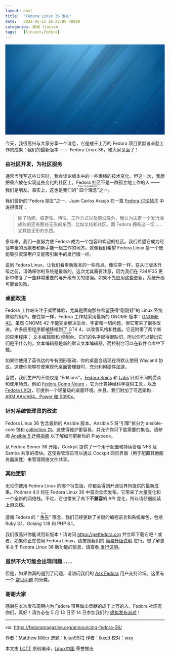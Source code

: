 ```yaml
---
layout: post
title:	"Fedora Linux 36 发布"
date:	2022-05-11 16:22:00 +0800 
categories:	新闻 linuxcn 
tags:	[linuxcn,Fedora]
---
```



![](/Asserts/Images/album/202205/11/162224g07rzfbbniwbrgbn.jpg)


今天，我很高兴与大家分享一个消息，它是成千上万的 Fedora 项目贡献者辛勤工作的成果：我们的最新版本 —— Fedora Linux 36，和大家见面了！


### 由社区开发，为社区服务


通常当我写这些公告时，我会谈论版本中的一些很棒的技术变化。但这一次，我想把重点放在实现这些变化的社区上。Fedora 社区不是一群孤立地工作的人 —— 我们是朋友。事实上，这也是我们的“<ruby> 四个理念 <rt>  Four Foundations </rt></ruby>”之一。


我们最新的“Fedora 朋友”之一，Juan Carlos Araujo 在一篇 [Fedora 讨论帖子](https://discussion.fedoraproject.org/t/the-end-of-my-distro-hopping-days/38445) 中说得很好：



> 
> 除了功能、稳定性、特性、工作方式以及前沿性外，我认为决定一个发行版成败的还有那些无形的东西，比如文档和社区。而 Fedora 拥有这一切……尤其是无形的东西。
> 
> 
> 


多年来，我们一直努力使 Fedora 成为一个包容和欢迎的社区。我们希望它成为经验丰富的贡献者和新手能一起工作的地方。就像我们希望 Fedora Linux 是一个既能吸引资深用户又能吸引新手的发行版一样。


说到 Fedora Linux，让我们看看新版本的一些亮点。像往常一样，在从旧版本升级之前，请确保你的系统是最新的。这次尤其需要注意，因为我们在 F34/F35 更新中修复了一些非常重要的与升级有关的错误。如果不先应用这些更新，系统升级可能会失败。


### 桌面改进


Fedora 工作站专注于桌面体验，尤其是面向那些希望获得“刚刚好”的 Linux 系统体验的用户。像往常一样，Fedora 工作站采用最新的 GNOME 版本：[GNOME 42](https://release.gnome.org/42/)。虽然 GNOME 42 不能完全解决生命、宇宙和一切问题，但它带来了很多改进。许多应用程序都被移植到了 GTK 4，以改善风格和性能。它还附带了两个新的应用程序：<ruby> 文本编辑器 <rt>  Text Editor </rt></ruby>和<ruby> 控制台 <rt>  Console </rt></ruby>。它们的名字起得很贴切，所以你可以猜出它们是干什么的。文本编辑器是新的默认文本编辑器，而控制台可以在软件仓库中下载。


如果你使用了英伟达的专有图形驱动，你的桌面会话现在将默认使用 Wayland 协议。这使你能够在使用现代桌面管理器时，充分利用硬件加速。


当然，我们生产的不仅仅是 “Editions”。[Fedora Spins](https://spins.fedoraproject.org/) 和 [Labs](https://labs.fedoraproject.org/) 针对不同的受众和使用场景。例如 [Fedora Comp Neuro](https://labs.fedoraproject.org/en/comp-neuro/) ，它为计算神经科学提供工具，以及 [Fedora LXQt](https://spins.fedoraproject.org/en/lxqt/)，它提供一个轻量级的桌面环境。并且，我们附加了可选架构：[ARM AArch64、Power 和 S390x](https://alt.fedoraproject.org/alt/)。


### 针对系统管理员的改进


Fedora Linux 36 包含最新的 Ansible 版本。Ansible 5 将“引擎”拆分为 ansible-core 包和 [collection 包](https://koji.fedoraproject.org/koji/search?match=glob&type=package&terms=ansible-collection*)。这使得维护更容易，并允许你只下载需要的集合。请参阅 [Ansible 5 迁移指南](https://docs.ansible.com/ansible/devel/porting_guides/porting_guide_5.html) 以了解如何更新你的 Playbook。


从 Fedora Server 36 开始，Cockpit 提供了一个用于配置和持续管理 NFS 及 Samba 共享的模块。这使得管理员可以通过 Cockpit 网页界面（用于配置其他服务器属性）来管理网络文件共享。


### 其他更新


无论你使用 Fedora Linux 的哪个衍生版，你都会得到开源世界所提供的最新成果。Podman 4.0 将在 Fedora Linux 36 中首次全面发布。它带来了大量变化和一个全新的网络栈。不过，它也带来了向下**不兼容**的 API 变化，所以请仔细阅读 [上游文档](https://podman.io/releases/2022/02/22/podman-release-v4.0.0.html)。


遵循 Fedora 的 “<ruby> <a href="https://docs.fedoraproject.org/en-US/project/#_first">  争先 </a> <rt>  First </rt></ruby>” 理念，我们已经更新了关键的编程语言和系统库包，包括 Ruby 3.1、Golang 1.18 和 PHP 8.1。


我们很高兴你能试用新版本！请访问 <https://getfedora.org> 并立即下载它吧！或者，如果你正在使用 Fedora Linux，请按照我们的 [简易升级说明](https://docs.fedoraproject.org/en-US/quick-docs/upgrading/) 进行。想了解更多关于 Fedora Linux 36 新功能的信息，请查看 [发行说明](https://docs.fedoraproject.org/en-US/fedora/f36/release-notes/)。


### 虽然不大可能会出现问题……


但是，如果你真的遇到了问题，请访问我们的 [Ask Fedora](https://ask.fedoraproject.org/) 用户支持论坛。这里有一个 [常见问题](https://ask.fedoraproject.org/tags/c/common-issues/141/f36) 的分类。


### 谢谢大家


感谢在本次发布周期内为 Fedora 项目做出贡献的成千上万的人。Fedora 社区有你们，真好！请务必在 5 月 13 日至 14 日参加我们的 [虚拟发布派对](https://hopin.com/events/fedora-linux-36-release-party/registration)！




---


via: <https://fedoramagazine.org/announcing-fedora-36/>


作者：[Matthew Miller](https://fedoramagazine.org/author/mattdm/) 选题：[lujun9972](https://github.com/lujun9972) 译者：[lkxed](https://github.com/lkxed) 校对：[wxy](https://github.com/wxy)


本文由 [LCTT](https://github.com/LCTT/TranslateProject) 原创编译，[Linux中国](https://linux.cn/) 荣誉推出
